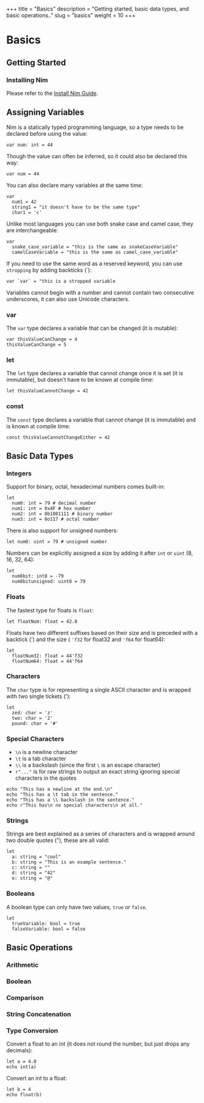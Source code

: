 +++
title = "Basics"
description = "Getting started, basic data types, and basic operations.."
slug = "basics"
weight = 10
+++

# Basics

## Getting Started

### **Installing Nim**

Please refer to the [Install Nim Guide](https://nim-lang.org/install.html).

## Assigning Variables

Nim is a statically typed programming language, so a type needs to be declared before using the value:

```
var num: int = 44
```

Though the value can often be inferred, so it could also be declared this way:

```
var num = 44
```

You can also declare many variables at the same time:

```
var
  num1 = 42
  string1 = "it doesn't have to be the same type"
  char1 = 'c'
```

Unlike most languages you can use both snake case and camel case, they are interchangeable:

```
var
  snake_case_variable = "this is the same as snakeCaseVariable"
  camelCaseVariable = "this is the same as camel_case_variable"
```

If you need to use the same word as a reserved keyword, you can use `stropping` by adding backticks (`):

```
var `var` = "this is a stropped variable
```

Variables cannot begin with a number and cannot contain two consecutive underscores, it can also use Unicode characters.

### **var**

The `var` type declares a variable that can be changed (it is mutable):

```
var thisValueCanChange = 4
thisValueCanChange = 5
```

### **let**

The `let` type declares a variable that cannot change once it is set (it is immutable), but doesn't have to be known at compile time:

```
let thisValueCannotChange = 42
```

### **const**

The `const` type declares a variable that cannot change (it is immutable) and is known at compile time:

```
const thisValueCannotChangeEither = 42
```

## Basic Data Types

### **Integers**

Support for binary, octal, hexadecimal numbers comes built-in:

```
let
  num0: int = 79 # decimal number
  num1: int = 0x4F # hex number
  num2: int = 0b1001111 # binary number
  num3: int = 0o117 # octal number
```

There is also support for unsigned numbers:

```
let num0: uint = 79 # unsigned number
```

Numbers can be explicitly assigned a size by adding it after `int` or `uint` (8, 16, 32, 64):

```
let
  num8bit: int8 = -79
  num8bitunsigned: uint8 = 79
```

### **Floats**

The fastest type for floats is `float`:

```
let floatNum: float = 42.0
```

Floats have two different suffixes based on their size and is preceded with a backtick (') and the size ( `'f32` for float32 and `'f64` for float64):

```
let
  floatNum32: float = 44'f32
  floatNum64: float = 44'f64
```

### **Characters**

The `char` type is for representing a single ASCII character and is wrapped with two single tickets ('):

```
let
  zed: char = 'z'
  two: char = '2'
  pound: char = '#'
```

### **Special Characters**

- `\n` is a newline character
- `\t` is a tab character
- `\\` is a backslash (since the first `\` is an escape character)
- `r"..."` is for raw strings to output an exact string ignoring special characters in the quotes

```
echo "This has a newline at the end.\n"
echo "This has a \t tab in the sentence."
echo "This has a \\ backslash in the sentence."
echo r"This has\n no special characters\n at all."
```

### **Strings**

Strings are best explained as a series of characters and is wrapped around two double quotes ("), these are all valid:

```
let
  a: string = "cool"
  b: string = "This is an example sentence."
  c: string = ""
  d: string = "42"
  e: string = "@"
```

### **Booleans**

A boolean type can only have two values, `true` or `false`.

```
let
  trueVariable: bool = true
  falseVariable: bool = false
```

## Basic Operations

### **Arithmetic**

### **Boolean**

### **Comparison**

### **String Concatenation**

### **Type Conversion**

Convert a float to an int (it does not round the number, but just drops any decimals):

```
let a = 4.0
echo int(a)
```

Convert an int to a float:

```
let b = 4
echo float(b)
```
